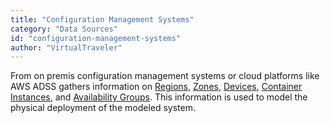 ```yaml
---
title: "Configuration Management Systems"
category: "Data Sources"
id: "configuration-management-systems" 
author: "VirtualTraveler"
---
```

From on premis configuration management systems or cloud platforms like AWS ADSS gathers information on [Regions](), [Zones](), [Devices](), [Container Instances](), and [Availability Groups](). This information is used to model the physical deployment of the modeled system.